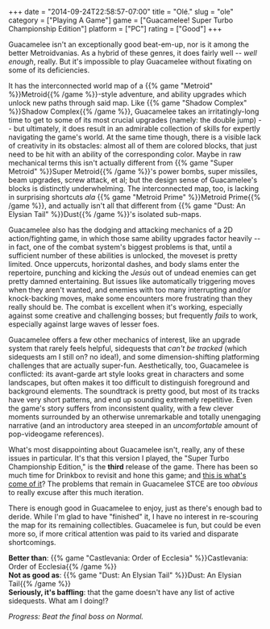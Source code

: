 +++
date = "2014-09-24T22:58:57-07:00"
title = "Ol&eacute;."
slug = "ole"
category = ["Playing A Game"]
game = ["Guacamelee! Super Turbo Championship Edition"]
platform = ["PC"]
rating = ["Good"]
+++

Guacamelee isn't an exceptionally good beat-em-up, nor is it among the better Metroidvanias.  As a hybrid of these genres, it does fairly well -- <i>well enough</i>, really.  But it's impossible to play Guacamelee without fixating on some of its deficiencies.

It has the interconnected world map of a {{% game "Metroid" %}}Metroid{{% /game %}}-style adventure, and ability upgrades which unlock new paths through said map.  Like {{% game "Shadow Complex" %}}Shadow Complex{{% /game %}}, Guacamelee takes an irritatingly-long time to get to some of its most crucial upgrades (namely: the double jump) -- but ultimately, it does result in an admirable collection of skills for expertly navigating the game's world.  At the same time though, there is a visible lack of creativity in its obstacles: almost all of them are colored blocks, that just need to be hit with an ability of the corresponding color.  Maybe in raw mechanical terms this isn't actually different from {{% game "Super Metroid" %}}Super Metroid{{% /game %}}'s power bombs, super missiles, beam upgrades, screw attack, et al; but the design sense of Guacamelee's blocks is distinctly underwhelming.  The interconnected map, too, is lacking in surprising shortcuts <i>ala</i> {{% game "Metroid Prime" %}}Metroid Prime{{% /game %}}, and actually isn't all that different from {{% game "Dust: An Elysian Tail" %}}Dust{{% /game %}}'s isolated sub-maps.

Guacamelee also has the dodging and attacking mechanics of a 2D action/fighting game, in which those same ability upgrades factor heavily -- in fact, one of the combat system's biggest problems is that, until a sufficient number of these abilities is unlocked, the moveset is pretty limited.  Once uppercuts, horizontal dashes, and body slams enter the repertoire, punching and kicking the <i>Jes&uacute;s</i> out of undead enemies can get pretty damned entertaining.  But issues like automatically triggering moves when they aren't wanted, and enemies with too many interrupting and/or knock-backing moves, make some encounters more frustrating than they really should be.  The combat is excellent when it's working, especially against some creative and challenging bosses; but frequently <i>fails</i> to work, especially against large waves of lesser foes.

Guacamelee offers a few other mechanics of interest, like an upgrade system that rarely feels helpful, sidequests that <i>can't be tracked</i> (which sidequests am I still on? no idea!), and some dimension-shifting platforming challenges that are actually super-fun.  Aesthetically, too, Guacamelee is conflicted: its avant-garde art style looks great in characters and some landscapes, but often makes it too difficult to distinguish foreground and background elements.  The soundtrack is pretty good, but most of its tracks have very short patterns, and end up sounding extremely repetitive.  Even the game's story suffers from inconsistent quality, with a few clever moments surrounded by an otherwise unremarkable and totally unengaging narrative (and an introductory area steeped in an <i>uncomfortable</i> amount of pop-videogame references).

What's most disappointing about Guacamelee isn't, really, any of these issues in particular.  It's that this version I played, the "Super Turbo Championship Edition," is the <b>third</b> release of the game.  There has been so much time for Drinkbox to revisit and hone this game; and <a href="http://steamcommunity.com/app/275390/discussions/0/35221584488686345/">this is what's come of it</a>?  The problems that remain in Guacamelee STCE are too <i>obvious</i> to really excuse after this much iteration.

There is enough good in Guacamelee to enjoy, just as there's enough bad to deride.  While I'm glad to have "finished" it, I have no interest in re-scouring the map for its remaining collectibles.  Guacamelee is fun, but could be even more so, if more critical attention was paid to its varied and disparate shortcomings.

<b>Better than</b>: {{% game "Castlevania: Order of Ecclesia" %}}Castlevania: Order of Ecclesia{{% /game %}}  
<b>Not as good as</b>: {{% game "Dust: An Elysian Tail" %}}Dust: An Elysian Tail{{% /game %}}  
<b>Seriously, it's baffling</b>: that the game doesn't have any list of active sidequests.  What am I doing!?

<i>Progress: Beat the final boss on Normal.</i>